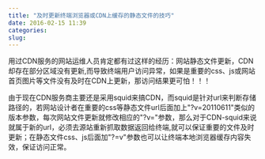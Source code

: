 ```yaml
---
title: "及时更新终端浏览器或CDN上缓存的静态文件的技巧"
date: 2016-02-15 11:39
categories:
slug:
---
```

用过CDN服务的网站运维人员肯定都有过这样的经历：网站静态文件更新，CDN却存在部分区域没有更新,而导致终端用户访问异常，如果是重要的css、js或网站首页图片等文件没有及时在CDN上更新，那访问结果更可怕！！！
    
由于现在CDN服务商主要还是采用squid来搞CDN，而squid是针对url来判断存储路径的，若网站设计者在重要的css等静态文件url后面加上"?v=20110611"类似的版本参数，每次网站文件更新就修改相应的"?v="参数，那么对于CDN-squid来说就属于新的url，必须去源站重新抓取数据返回给终端,就可以保证重要的文件及时更新；在静态文件css、js后面加"?=v"参数也可以让终端本地浏览器缓存内容失效，保证访问正常。